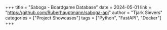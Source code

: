 +++
title = "Saboga - Boardgame Database"
date = 2024-05-01
link = "https://github.com/Ruberhauptmann/saboga-api"
author = "Tjark Sievers"
categories = ["Project Showcases"]
tags = ["Python", "FastAPI", "Docker"]
+++
